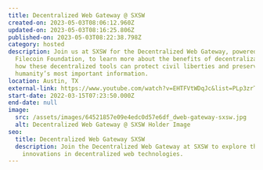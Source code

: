 ```yaml
---
title: Decentralized Web Gateway @ SXSW
created-on: 2023-05-03T08:06:12.960Z
updated-on: 2023-05-03T08:16:25.806Z
published-on: 2023-05-03T08:22:38.798Z
category: hosted
description: Join us at SXSW for the Decentralized Web Gateway, powered by
  Filecoin Foundation, to learn more about the benefits of decentralization and
  how these decentralized tools can protect civil liberties and preserve
  humanity’s most important information.
location: Austin, TX
external-link: https://www.youtube.com/watch?v=EHTFVtWDqJc&list=PLp3zrT1ewY0mvhUc7bvG2tsqHXYCukS9y
start-date: 2022-03-15T07:23:50.000Z
end-date: null
image:
  src: /assets/images/64521857e09e4edc0d57e6df_dweb-gateway-sxsw.jpg
  alt: Decentralized Web Gateway @ SXSW Holder Image
seo:
  title: Decentralized Web Gateway SXSW
  description: Join the Decentralized Web Gateway at SXSW to explore the
    innovations in decentralized web technologies.
---
```

